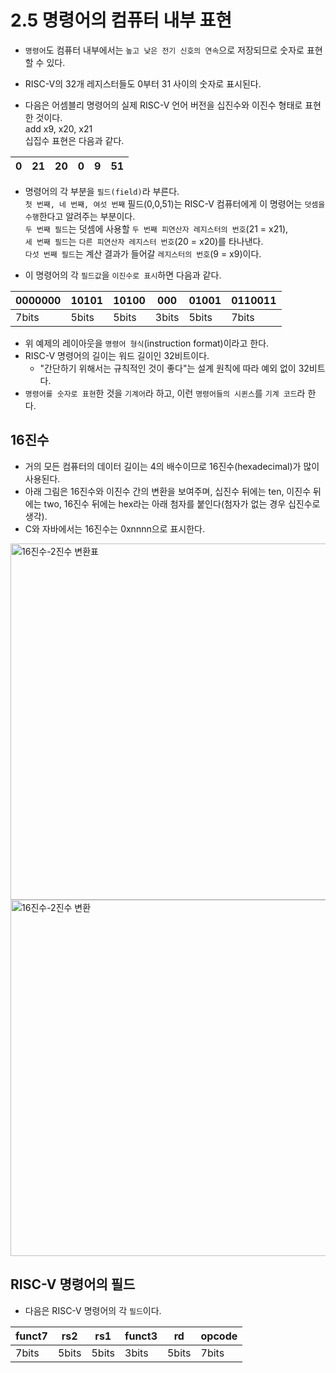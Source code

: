 # 2.5 명령어의 컴퓨터 내부 표현
- `명령어`도 컴퓨터 내부에서는 `높고 낮은 전기 신호의 연속`으로 저장되므로 숫자로 표현할 수 있다.
- RISC-V의 32개 레지스터들도 0부터 31 사이의 숫자로 표시된다. <br />

- 다음은 어셈블리 명령어의 실제 RISC-V 언어 버전을 십진수와 이진수 형태로 표현한 것이다. <br />
add x9, x20, x21  <br />
십집수 표현은 다음과 같다.

|0|21|20|0|9|51|
|--|--|--|--|--|--|

- 명령어의 각 부분을 `필드(field)`라 부른다. <br />
`첫 번째, 네 번째, 여섯 번째` 필드(0,0,51)는 RISC-V 컴퓨터에게 이 명령어는 `덧셈을 수행`한다고 알려주는 부분이다. <br />
`두 번째 필드`는 덧셈에 사용할 `두 번째 피연산자 레지스터의 번호`(21 = x21), <br />
`세 번째 필드`는 `다른 피연산자 레지스터 번호`(20 = x20)를 타나낸다. <br />
`다섯 번째 필드`는 계산 결과가 들어갈 `레지스터의 번호`(9 = x9)이다.

- 이 명령어의 각 `필드값`을 `이진수로 표시`하면 다음과 같다. <br />

|0000000|10101|10100|000|01001|0110011|
|--|--|--|--|--|--|
|7bits|5bits|5bits|3bits|5bits|7bits|

- 위 예제의 레이아웃을 `명령어 형식`(instruction format)이라고 한다.
- RISC-V 명령어의 길이는 워드 길이인 32비트이다.
    - "간단하기 위해서는 규칙적인 것이 좋다"는 설계 원칙에 따라 예외 없이 32비트다.
- `명령어를 숫자로 표현`한 것을 `기계어`라 하고, 이런 `명령어들의 시퀸스`를  `기계 코드`라 한다.

## 16진수
- 거의 모든 컴퓨터의 데이터 길이는 4의 배수이므로 16진수(hexadecimal)가 많이 사용된다. <br />
- 아래 그림은 16진수와 이진수 간의 변환을 보여주며, 십진수 뒤에는 ten, 이진수 뒤에는 two, 16진수 뒤에는 hex라는 아래 첨자를 붙인다(첨자가 없는 경우 십진수로 생각).
- C와 자바에서는 16진수는 0xnnnn으로 표시한다.

<img width="570" alt="16진수-2진수 변환표" src="https://user-images.githubusercontent.com/40673012/96657084-391ce700-137c-11eb-972d-eb771fac5e09.png">

<img width="570" alt="16진수-2진수 변환" src="https://user-images.githubusercontent.com/40673012/96657344-e98aeb00-137c-11eb-941f-356e67aa927b.png">

## RISC-V 명령어의 필드
- 다음은 RISC-V 명령어의 각 `필드`이다. <br />

|funct7|rs2|rs1|funct3|rd|opcode|
|--|--|--|--|--|--|
|7bits|5bits|5bits|3bits|5bits|7bits|
